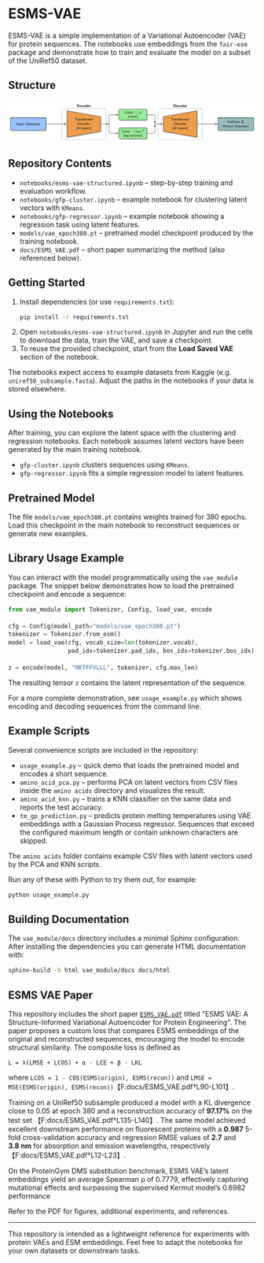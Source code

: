 # ESMS-VAE

ESMS-VAE is a simple implementation of a Variational Autoencoder (VAE) for protein sequences. The notebooks use embeddings from the `fair-esm` package and demonstrate how to train and evaluate the model on a subset of the UniRef50 dataset.

## Structure
![구조](img/struct.png)
## Repository Contents

- `notebooks/esms-vae-structured.ipynb` – step-by-step training and evaluation workflow.
- `notebooks/gfp-cluster.ipynb` – example notebook for clustering latent vectors with `KMeans`.
- `notebooks/gfp-regressor.ipynb` – example notebook showing a regression task using latent features.
- `models/vae_epoch380.pt` – pretrained model checkpoint produced by the training notebook.
- `docs/ESMS_VAE.pdf` – short paper summarizing the method (also referenced below).

## Getting Started

1. Install dependencies (or use `requirements.txt`):
   ```bash
   pip install -r requirements.txt
   ```
2. Open `notebooks/esms-vae-structured.ipynb` in Jupyter and run the cells to download the data, train the VAE, and save a checkpoint.
3. To reuse the provided checkpoint, start from the **Load Saved VAE** section of the notebook.

The notebooks expect access to example datasets from Kaggle (e.g. `uniref50_subsample.fasta`). Adjust the paths in the notebooks if your data is stored elsewhere.

## Using the Notebooks

After training, you can explore the latent space with the clustering and regression notebooks. Each notebook assumes latent vectors have been generated by the main training notebook.

- `gfp-cluster.ipynb` clusters sequences using `KMeans`.
- `gfp-regressor.ipynb` fits a simple regression model to latent features.

## Pretrained Model

The file `models/vae_epoch380.pt` contains weights trained for 380 epochs. Load this checkpoint in the main notebook to reconstruct sequences or generate new examples.

## Library Usage Example

You can interact with the model programmatically using the `vae_module` package.
The snippet below demonstrates how to load the pretrained checkpoint and encode a sequence:

```python
from vae_module import Tokenizer, Config, load_vae, encode

cfg = Config(model_path="models/vae_epoch380.pt")
tokenizer = Tokenizer.from_esm()
model = load_vae(cfg, vocab_size=len(tokenizer.vocab),
                 pad_idx=tokenizer.pad_idx, bos_idx=tokenizer.bos_idx)

z = encode(model, "MKTFFVLLL", tokenizer, cfg.max_len)
```

The resulting tensor `z` contains the latent representation of the sequence.

For a more complete demonstration, see `usage_example.py` which
shows encoding and decoding sequences from the command line.

## Example Scripts

Several convenience scripts are included in the repository:

- `usage_example.py` – quick demo that loads the pretrained model and encodes a
  short sequence.
- `amino_acid_pca.py` – performs PCA on latent vectors from CSV files inside the
  `amino acids` directory and visualizes the result.
- `amino_acid_knn.py` – trains a KNN classifier on the same data and reports the
  test accuracy.
- `tm_gp_prediction.py` – predicts protein melting temperatures using VAE
  embeddings with a Gaussian Process regressor. Sequences that exceed the
  configured maximum length or contain unknown characters are skipped.

The `amino acids` folder contains example CSV files with latent vectors used by
the PCA and KNN scripts.

Run any of these with Python to try them out, for example:

```bash
python usage_example.py
```

## Building Documentation

The `vae_module/docs` directory includes a minimal Sphinx configuration. After
installing the dependencies you can generate HTML documentation with:

```bash
sphinx-build -b html vae_module/docs docs/html
```

## ESMS VAE Paper

This repository includes the short paper [`ESMS_VAE.pdf`](docs/ESMS_VAE.pdf) titled
"ESMS VAE: A Structure-Informed Variational Autoencoder for Protein
Engineering". The paper proposes a custom loss that compares ESMS embeddings of
the original and reconstructed sequences, encouraging the model to encode
structural similarity. The composite loss is defined as

```
L = λ(LMSE + LCOS) + α · LCE + β · LKL
```

where `LCOS = 1 - COS(ESMS(origin), ESMS(recon))` and `LMSE =
MSE(ESMS(origin), ESMS(recon))`【F:docs/ESMS_VAE.pdf†L90-L101】.

Training on a UniRef50 subsample produced a model with a KL divergence close to
0.05 at epoch 380 and a reconstruction accuracy of **97.17%** on the test set
【F:docs/ESMS_VAE.pdf†L135-L140】. The same model achieved excellent downstream
performance on fluorescent proteins with a **0.987** 5-fold cross-validation
accuracy and regression RMSE values of **2.7** and **3.8&nbsp;nm** for absorption
and emission wavelengths, respectively【F:docs/ESMS_VAE.pdf†L12-L23】.

On the ProteinGym DMS substitution benchmark, ESMS VAE’s latent embeddings yield an average Spearman ρ of 0.7779, effectively capturing mutational effects and surpassing the supervised Kermut model’s 0.6982 performance

Refer to the PDF for figures, additional experiments, and references.

---

This repository is intended as a lightweight reference for experiments with protein VAEs and ESM embeddings. Feel free to adapt the notebooks for your own datasets or downstream tasks.
